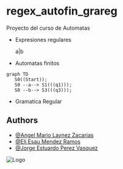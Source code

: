 # regex_autofin_grareg

Proyecto del curso de Automatas

- Expresiones regulares

  a|b

- Automatas finitos

```mermaid
graph TD
   S0((Start));
   S0 --a--> S1(((q1)));
   S0 --b--> S3(((q3)));
```

- Gramatica Regular

## Authors

- [@Angel Mario Laynez Zacarias](https://www.github.com/LaynezDev)
- [@Eli Esau Mendez Ramos ](https://www.github.com/)
- [@Jorge Estuardo Perez Vasquez ](https://www.github.com/)

![Logo](https://umg.edu.gt/favicon.png)
